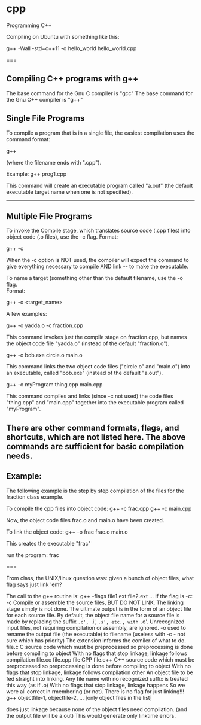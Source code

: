 # cpp
Programming C++

Compiling on Ubuntu with something like this:

g++ -Wall -std=c++11 -o hello_world hello_world.cpp

===

Compiling C++ programs with g++
-------------------------------

The base command for the Gnu C compiler is "gcc"
The base command for the Gnu C++ compiler is "g++"

Single File Programs
--------------------

To compile a program that is in a single file, the easiest compilation
uses the command format:

   g++ <filename>

(where the filename ends with ".cpp").

Example:
    g++ prog1.cpp

This command will create an executable program called "a.out" (the default
executable target name when one is not specified).

---------------------------------------------------------

Multiple File Programs
----------------------

To invoke the Compile stage, which translates source code (.cpp files)
into object code (.o files), use the -c flag.  Format:

  g++ -c <filename>

When the -c option is NOT used, the compiler will expect the command to 
give everything necessary to compile AND link -- to make the executable.

To name a target (something other than the default filename, use the -o flag.  
Format:

  g++ -o <target_name> <remainder of command>

A few examples:

  g++ -o yadda.o -c fraction.cpp

This command invokes just the compile stage on fraction.cpp, but names the 
object code file "yadda.o" (instead of the default "fraction.o").

  g++ -o bob.exe circle.o main.o

This command links the two object code files ("circle.o" and "main.o") 
into an executable, called "bob.exe" (instead of the default "a.out").

  g++ -o myProgram thing.cpp main.cpp

This command compiles and links (since -c not used) the code files 
"thing.cpp" and "main.cpp" together into the executable program called 
"myProgram".

There are other command formats, flags,  and shortcuts, which are not
listed here.  The above commands are sufficient for basic compilation
needs.
---------------------------------------------------------------------

Example:
--------

The following example is the step by step compilation of the files for
the fraction class example.

  To compile the cpp files into object code:
                    g++ -c frac.cpp
                    g++ -c main.cpp

  Now, the object code files frac.o and main.o have been created.

  To link the object code:              g++ -o frac frac.o main.o

  This creates the executable "frac"

  run the program:                      frac


===

From class, the UNIX/linux question was: given a bunch of object files, what flag says just link 'em?

The call to the g++ routine is:
g++ -flags file1.ext file2.ext ... 
If the flag is -c:
-c
Compile or assemble the source files, BUT DO NOT LINK.
The linking stage simply is not done. The ultimate output is in the form of an object file for each source file.
By default, the object file name for a source file is made by replacing the suffix `.c', `.i', `.s', etc., with `.o'.
Unrecognized input files, not requiring compilation or assembly, are ignored.
-o <filename>
used to rename the output file (the executable) to filename
(useless with -c - not sure which has priority)
The extension informs the comiler of what to do.
file.c
C source code which must be preprocessed so preprocessing is done before compiling to object
          With no flags that stop linkage, linkage follows compilation
file.cc
file.cpp
file.CPP
file.c++
C++ source code which must be preprocessed so preprocessing is done before compiling to object
          With no flags that stop linkage, linkage follows compilation
other
An object file to be fed straight into linking. Any file name with no recognized suffix is treated this way (as if .o)
          With no flags that stop linkage, linkage happens
So we were all correct in rmembering (or not).
There is no flag for just linking!!!
g++ objectfile-1, objectfile-2, ... [only object files in the list] 

does just linkage because none of the object files need compilation.
(and the output file will be a.out)
This would generate only linktime errors.
